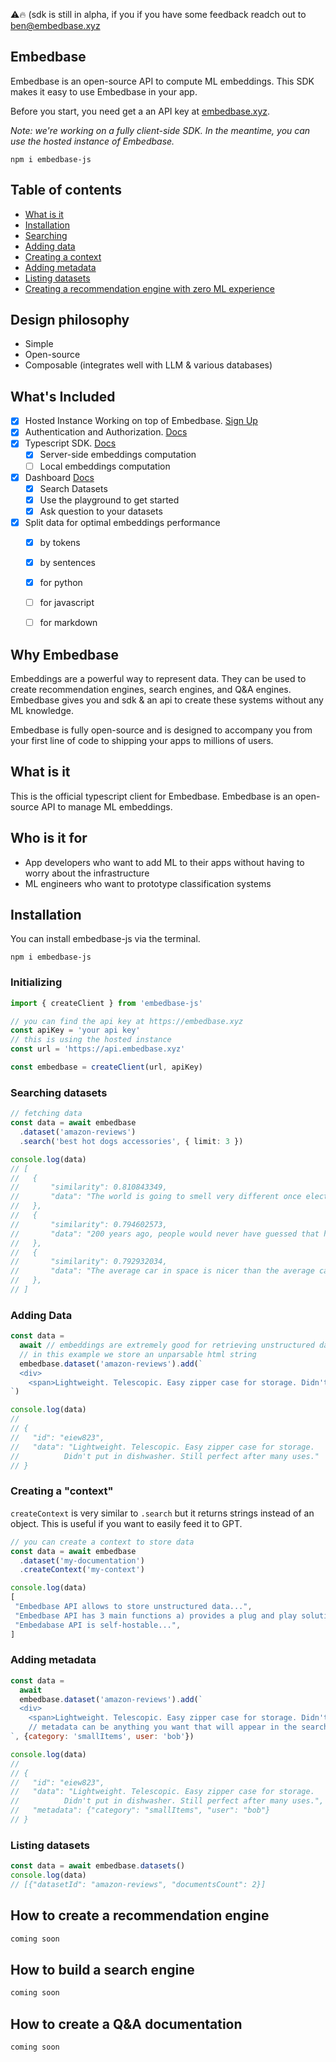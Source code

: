 ⚠️🔥 (sdk is still in alpha, if you if you have some feedback readch out to [ben@embedbase.xyz](mailto:ben@embedbase.xyz)

## Embedbase

Embedbase is an open-source API to compute ML embeddings. This SDK makes it easy to use Embedbase in your app.


Before you start, you need get a an API key at [embedbase.xyz](https://embedbase.xyz).

*Note: we're working on a fully client-side SDK. In the meantime, you can use the hosted instance of Embedbase.*


```
npm i embedbase-js
```

## Table of contents

- [What is it](#what-is-it)
- [Installation](#installation)
- [Searching](#fetching-embeddings)
- [Adding data](#adding-data)
- [Creating a context](#creating-a-context)
- [Adding metadata](#adding-metadata)
- [Listing datasets](#listing-datasets)
- [Creating a recommendation engine with zero ML experience](#how-to-create-a-reccomendation-engine)

## Design philosophy

- Simple
- Open-source
- Composable (integrates well with LLM & various databases)

## What's Included

- [x] Hosted Instance Working on top of Embedbase. [Sign Up](https://embedbase.xyz)
- [x] Authentication and Authorization. [Docs](https://docs.embedbase.xyz/auth)
- [x] Typescript SDK. [Docs](https://docs.embedbase.xyz/sdk)
  - [x] Server-side embeddings computation
  - [ ] Local embeddings computation
- [x] Dashboard [Docs](https://docs.embedbase.xyz/dashboard)
  - [x] Search Datasets
  - [x] Use the playground to get started
  - [x] Ask question to your datasets
- [x] Split data for optimal embeddings performance
  - [x] by tokens
  - [x] by sentences
  - [x] for python
  - [ ] for javascript
  - [ ] for markdown


## Why Embedbase

Embeddings are a powerful way to represent data. They can be used to create recommendation engines, search engines, and Q&A engines. Embedbase gives you and sdk & an api to create these systems without any ML knowledge.

Embedbase is fully open-source and is designed to accompany you from your first line of code to shipping your apps to millions of users.

## What is it

This is the official typescript client for Embedbase. Embedbase is an open-source API to manage ML embeddings.

## Who is it for

- App developers who want to add ML to their apps without having to worry about the infrastructure
- ML engineers who want to prototype classification systems

## Installation

You can install embedbase-js via the terminal.

```
npm i embedbase-js
```

### Initializing

```ts
import { createClient } from 'embedbase-js'

// you can find the api key at https://embedbase.xyz
const apiKey = 'your api key'
// this is using the hosted instance
const url = 'https://api.embedbase.xyz'

const embedbase = createClient(url, apiKey)
```

### Searching datasets

```ts
// fetching data
const data = await embedbase
  .dataset('amazon-reviews')
  .search('best hot dogs accessories', { limit: 3 })

console.log(data)
// [
//   {
//       "similarity": 0.810843349,
//       "data": "The world is going to smell very different once electric      vehicles become commonplace"
//   },
//   {
//       "similarity": 0.794602573,
//       "data": "200 years ago, people would never have guessed that humans in the future would communicate by silently tapping on glass"
//   },
//   {
//       "similarity": 0.792932034,
//       "data": "The average car in space is nicer than the average car on Earth"
//   },
// ]
```

### Adding Data

```js
const data =
  await // embeddings are extremely good for retrieving unstructured data
  // in this example we store an unparsable html string
  embedbase.dataset('amazon-reviews').add(`
  <div>
    <span>Lightweight. Telescopic. Easy zipper case for storage. Didn't put in dishwasher. Still perfect after many uses.</span>
`)

console.log(data)
//
// {
//   "id": "eiew823",
//   "data": "Lightweight. Telescopic. Easy zipper case for storage.
//          Didn't put in dishwasher. Still perfect after many uses."
// }
```

### Creating a "context"

`createContext` is very similar to `.search` but it returns strings instead of an object. This is useful if you want to easily feed it to GPT.

```js
// you can create a context to store data
const data = await embedbase
  .dataset('my-documentation')
  .createContext('my-context')

console.log(data)
[
 "Embedbase API allows to store unstructured data...",
 "Embedbase API has 3 main functions a) provides a plug and play solution to store embeddings b) makes it easy to connect to get the right data into llms c)..",
 "Embedabase API is self-hostable...",
]
```

### Adding metadata

```js
const data =
  await
  embedbase.dataset('amazon-reviews').add(`
  <div>
    <span>Lightweight. Telescopic. Easy zipper case for storage. Didn't put in dishwasher. Still perfect after many uses.</span>
    // metadata can be anything you want that will appear in the search results later
`, {category: 'smallItems', user: 'bob'})

console.log(data)
//
// {
//   "id": "eiew823",
//   "data": "Lightweight. Telescopic. Easy zipper case for storage.
//          Didn't put in dishwasher. Still perfect after many uses.",
//   "metadata": {"category": "smallItems", "user": "bob"}
// }
```


### Listing datasets

```js
const data = await embedbase.datasets()
console.log(data)
// [{"datasetId": "amazon-reviews", "documentsCount": 2}]
```


## How to create a recommendation engine

```js
coming soon
```

## How to build a search engine

```js
coming soon
```

## How to create a Q&A documentation

```js
coming soon
```
